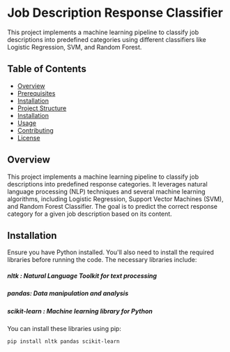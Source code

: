 #  Job Description Response Classifier
This project implements a machine learning pipeline to classify job descriptions into predefined categories using different classifiers like Logistic Regression, SVM, and Random Forest.

## Table of Contents
- [Overview](#overview)
- [Prerequisites](#prerequisites)
- [Installation](#installation)
- [Project Structure](#projectstructure)
- [Installation](#installation)
- [Usage](#usage)
- [Contributing](#contributing)
- [License](#license)


## Overview

This project implements a machine learning pipeline to classify job descriptions into predefined response categories. It leverages natural language processing (NLP) techniques and several machine learning algorithms, including Logistic Regression, Support Vector Machines (SVM), and Random Forest Classifier. The goal is to predict the correct response category for a given job description based on its content.


## Installation
Ensure you have Python installed. You'll also need to install the required libraries before running the code. The necessary libraries include:

##### nltk : Natural Language Toolkit for text processing
##### pandas: Data manipulation and analysis
##### scikit-learn : Machine learning library for Python

You can install these libraries using pip:

```bash
pip install nltk pandas scikit-learn
```





